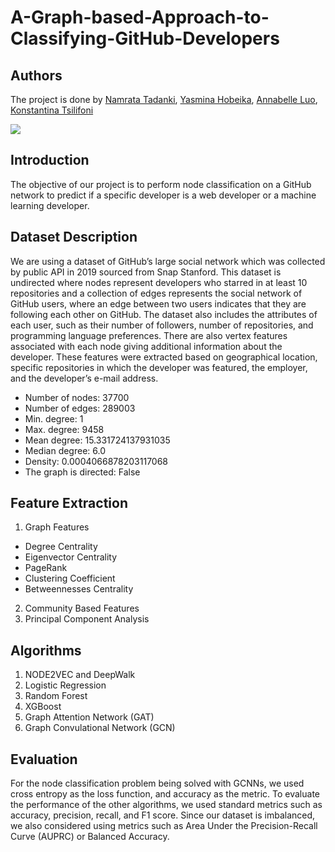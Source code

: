 # A-Graph-based-Approach-to-Classifying-GitHub-Developers

## Authors
The project is done by [Namrata Tadanki](https://github.com/NamrataTadanki), [Yasmina Hobeika](https://github.com/yasminahobeika), [Annabelle Luo](https://github.com/annabelleluo), [Konstantina Tsilifoni](https://github.com/KonstantinaTsili)

<a href="https://github.com/NamrataTadanki/A-Graph-based-Approach-to-Classifying-GitHub-Developers/graphs/contributors"> 
  <img src="https://contrib.rocks/image?repo=NamrataTadanki/A-Graph-based-Approach-to-Classifying-GitHub-Developers" />
</a>

## Introduction
The objective of our project is to perform node classification on a GitHub network to predict if a specific developer is a web developer or a machine learning developer.

## Dataset Description
We are using a dataset of GitHub’s large social network which was collected by public API in 2019 sourced from Snap Stanford. This dataset is undirected where nodes represent developers who starred in at least 10 repositories and a collection of edges represents the social network of GitHub users, where an edge between two users indicates that they are following each other on GitHub. The dataset also includes the attributes of each user, such as their number of followers, number of repositories, and programming language preferences. There are also vertex features associated with each node giving additional information about the developer. These features were extracted based on geographical location, specific repositories in which the developer was featured, the employer, and the developer’s e-mail address.
 - Number of nodes: 37700
 - Number of edges: 289003
 - Min. degree: 1
 - Max. degree: 9458
 - Mean degree: 15.331724137931035
 - Median degree: 6.0
 - Density: 0.0004066878203117068
 - The graph is directed:  False
 
 ## Feature Extraction
1. Graph Features
 - Degree Centrality
 - Eigenvector Centrality
 - PageRank
 - Clustering Coefficient
 - Betweennesses Centrality
2. Community Based Features
3. Principal Component Analysis 

## Algorithms 
1. NODE2VEC and DeepWalk 
2. Logistic Regression 
3. Random Forest
4. XGBoost
5. Graph Attention Network (GAT) 
6. Graph Convulational Network (GCN)

## Evaluation

For the node classification problem being solved with GCNNs, we used cross entropy as the loss function, and accuracy as the metric. To evaluate the performance of the other algorithms, we used standard metrics such as accuracy, precision, recall, and F1 score. Since our dataset is imbalanced, we also considered using metrics such as Area Under the Precision-Recall Curve (AUPRC) or Balanced Accuracy. 

